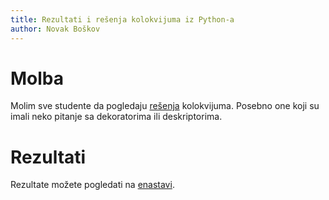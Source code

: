 ```yaml
---
title: Rezultati i rešenja kolokvijuma iz Python-a
author: Novak Boškov
---
```


# Molba

Molim sve studente da
pogledaju [rešenja](../org/colloquium/python.html)
kolokvijuma. Posebno one koji su imali neko pitanje sa dekoratorima
ili deskriptorima.

# Rezultati

Rezultate možete pogledati
na
[enastavi](https://enastava.ftninformatika.com/files/6049/download?download_frd=1).
